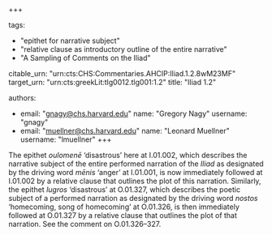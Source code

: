 +++

tags:
- "epithet for narrative subject"
- "relative clause as introductory outline of the entire narrative"
- "A Sampling of Comments on the Iliad"

citable_urn: "urn:cts:CHS:Commentaries.AHCIP:Iliad.1.2.8wM23MF"
target_urn: "urn:cts:greekLit:tlg0012.tlg001:1.2"
title: "Iliad 1.2"

authors:
- email: "gnagy@chs.harvard.edu"
  name: "Gregory Nagy"
  username: "gnagy"
- email: "muellner@chs.harvard.edu"
  name: "Leonard Muellner"
  username: "lmuellner"
+++

<p>The epithet <em>oulomenē</em> ‘disastrous’ here at I.01.002, which describes the narrative subject of the entire performed narration of the <em>Iliad</em> as designated by the driving word <em>mēnis</em> ‘anger’ at I.01.001, is now immediately followed at I.01.002 by a relative clause that outlines the plot of this narration. Similarly, the epithet <em>lugros</em> ‘disastrous’ at O.01.327, which describes the poetic subject of a performed narration as designated by the driving word <em>nostos</em> ‘homecoming, song of homecoming’ at O.01.326, is then immediately followed at O.01.327 by a relative clause that outlines the plot of that narration. See the comment on O.01.326–327.  </p>